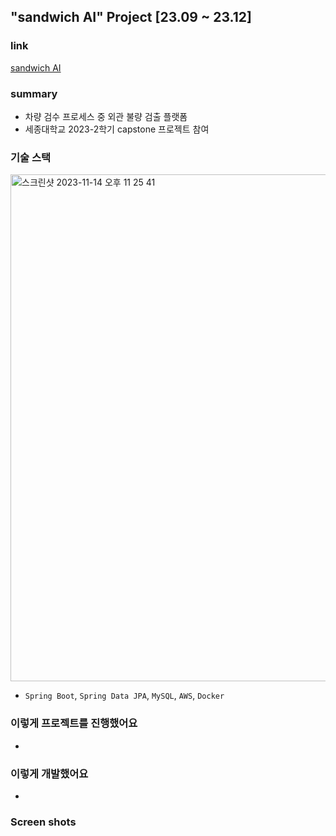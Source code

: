 ## "sandwich AI" Project [23.09 ~ 23.12]

### link

[sandwich AI]()

### summary

- 차량 검수 프로세스 중 외관 불량 검출 플랫폼
- 세종대학교 2023-2학기 capstone 프로젝트 참여

### 기술 스택
<img width="811" alt="스크린샷 2023-11-14 오후 11 25 41" src="https://github.com/capstone-sandwichAI/applicationServer/assets/96655921/00baa1a8-e293-47de-a1ce-c7996680dda3">

- `Spring Boot`, `Spring Data JPA`, `MySQL`, `AWS`, `Docker`

### 이렇게 프로젝트를 진행했어요
- 

### 이렇게 개발했어요
- 

### Screen shots

